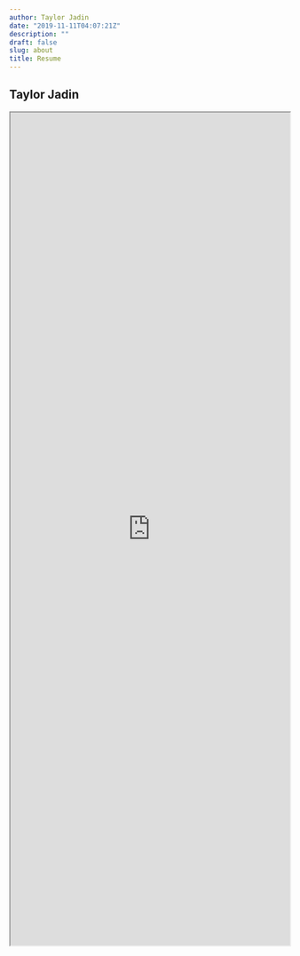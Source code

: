 ```yaml
---
author: Taylor Jadin
date: "2019-11-11T04:07:21Z"
description: ""
draft: false
slug: about
title: Resume
---
```



## Taylor Jadin

<iframe width='100%' height='1500' src="https://docs.google.com/document/d/e/2PACX-1vSPGIOCxd2xpQ7niAjdv93wuqpvUqqf6LRFfE3NlCVT1kHEq47EXQl2H6WEl7NtImLUotb_092PwlE9/pub?embedded=true"></iframe>



